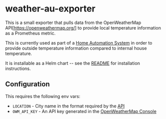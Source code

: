# weather-au-exporter

This is a small exporter that pulls data from the OpenWeatherMap API[https://openweathermap.org/] to provide local temperature information as a Prometheus metric.

This is currently used as part of a [Home Automation System](https://github.com/seanson/2018-pyconau-homekit-python) in order to provide outside temperature information compared to internal house temperature.

It is installable as a Helm chart -- see the [README](./helm/weather-au-exporter) for installation instructions.


## Configuration

This requires the following env vars:
- `LOCATION` - City name in the format required by the [API](https://openweathermap.org/current#name)
- `OWM_API_KEY` - An API key generated in the [OpenWeatherMap Console](https://home.openweathermap.org/api_keys)